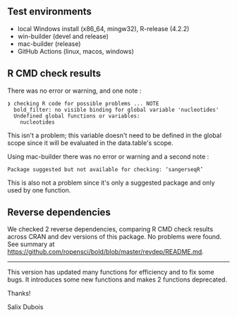 ## Test environments

* local Windows install (x86_64, mingw32), R-release (4.2.2)
* win-builder (devel and release)
* mac-builder (release)
* GitHub Actions (linux, macos, windows)

## R CMD check results

There was no error or warning, and one note :
```
❯ checking R code for possible problems ... NOTE
  bold_filter: no visible binding for global variable 'nucleotides'
  Undefined global functions or variables:
    nucleotides
```

This isn't a problem; this variable doesn't need to be defined in the global scope since it will be evaluated in the data.table's scope.

Using mac-builder there was no error or warning and a second note :
```
Package suggested but not available for checking: ‘sangerseqR’
```
This is also not a problem since it's only a suggested package and only used by one function.

## Reverse dependencies

We checked 2 reverse dependencies, comparing R CMD check results across CRAN and dev versions of this package.
No problems were found.
See summary at <https://github.com/ropensci/bold/blob/master/revdep/README.md>.

-----

This version has updated many functions for efficiency and to fix some bugs. It introduces some new functions and makes 2 functions deprecated.

Thanks!

Salix Dubois
